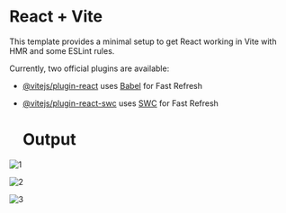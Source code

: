 # React + Vite

This template provides a minimal setup to get React working in Vite with HMR and some ESLint rules.

Currently, two official plugins are available:

- [@vitejs/plugin-react](https://github.com/vitejs/vite-plugin-react/blob/main/packages/plugin-react/README.md) uses [Babel](https://babeljs.io/) for Fast Refresh
- [@vitejs/plugin-react-swc](https://github.com/vitejs/vite-plugin-react-swc) uses [SWC](https://swc.rs/) for Fast Refresh

  # Output

  
![1](https://github.com/akhilpandit09/Github-User-Search-with-Reactjs/assets/64522940/a7423465-4bda-4a26-8724-133509a1660b)

![2](https://github.com/akhilpandit09/Github-User-Search-with-Reactjs/assets/64522940/fc6c2ee7-d62a-45fa-9579-4f50e8ff87c7)

![3](https://github.com/akhilpandit09/Github-User-Search-with-Reactjs/assets/64522940/d92a3667-e7e2-4de2-b391-62b06eb71e0a)
